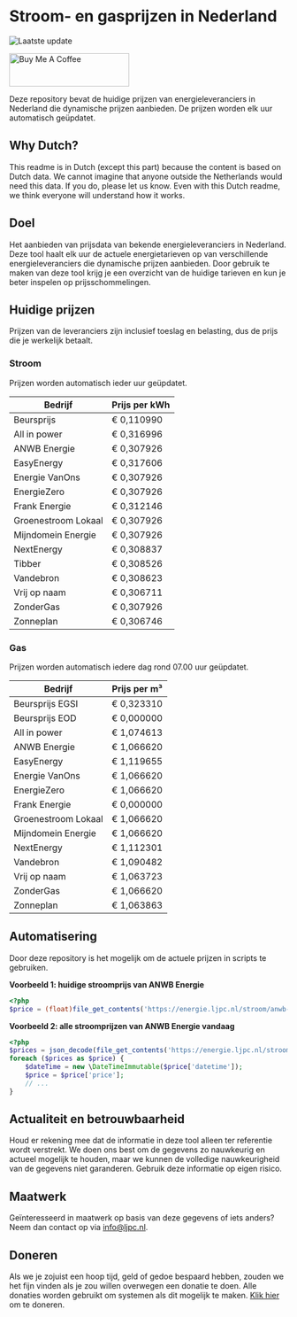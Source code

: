 # Stroom- en gasprijzen in Nederland

![Laatste update](https://img.shields.io/badge/laatste%20update-2023--08--14%2022%3A00%20CET-brightgreen)

<a href="https://www.buymeacoffee.com/Lars-" target="_blank"><img src="https://cdn.buymeacoffee.com/buttons/v2/default-orange.png" alt="Buy Me A Coffee" height="60" style="height: 60px !important;width: 217px !important;" ></a>

Deze repository bevat de huidige prijzen van energieleveranciers in Nederland die dynamische prijzen aanbieden. De prijzen worden elk uur automatisch geüpdatet.

## Why Dutch?

This readme is in Dutch (except this part) because the content is based on Dutch data. We cannot imagine that anyone outside the Netherlands would need this data. If you do, please let us know. Even with this Dutch readme, we think
everyone will understand how it works.

## Doel

Het aanbieden van prijsdata van bekende energieleveranciers in Nederland. Deze tool haalt elk uur de actuele energietarieven op van verschillende energieleveranciers die dynamische prijzen aanbieden. Door gebruik te maken van deze tool
krijg je een overzicht van de huidige tarieven en kun je beter inspelen op prijsschommelingen.

## Huidige prijzen

Prijzen van de leveranciers zijn inclusief toeslag en belasting, dus de prijs die je werkelijk betaalt.

### Stroom

Prijzen worden automatisch ieder uur geüpdatet.

 Bedrijf | Prijs per kWh 
---------|---------------
Beursprijs | € 0,110990
All in power | € 0,316996
ANWB Energie | € 0,307926
EasyEnergy | € 0,317606
Energie VanOns | € 0,307926
EnergieZero | € 0,307926
Frank Energie | € 0,312146
Groenestroom Lokaal | € 0,307926
Mijndomein Energie | € 0,307926
NextEnergy | € 0,308837
Tibber | € 0,308526
Vandebron | € 0,308623
Vrij op naam | € 0,306711
ZonderGas | € 0,307926
Zonneplan | € 0,306746


### Gas

Prijzen worden automatisch iedere dag rond 07.00 uur geüpdatet.

 Bedrijf | Prijs per m³ 
---------|--------------
Beursprijs EGSI | € 0,323310
Beursprijs EOD | € 0,000000
All in power | € 1,074613
ANWB Energie | € 1,066620
EasyEnergy | € 1,119655
Energie VanOns | € 1,066620
EnergieZero | € 1,066620
Frank Energie | € 0,000000
Groenestroom Lokaal | € 1,066620
Mijndomein Energie | € 1,066620
NextEnergy | € 1,112301
Vandebron | € 1,090482
Vrij op naam | € 1,063723
ZonderGas | € 1,066620
Zonneplan | € 1,063863


## Automatisering

Door deze repository is het mogelijk om de actuele prijzen in scripts te gebruiken.

**Voorbeeld 1: huidige stroomprijs van ANWB Energie**

```php
<?php
$price = (float)file_get_contents('https://energie.ljpc.nl/stroom/anwb-energie-nu.txt');

```

**Voorbeeld 2: alle stroomprijzen van ANWB Energie vandaag**

```php
<?php
$prices = json_decode(file_get_contents('https://energie.ljpc.nl/stroom/all-in-power-vandaag.json'),true);
foreach ($prices as $price) {
    $dateTime = new \DateTimeImmutable($price['datetime']);
    $price = $price['price'];
    // ...
}
```

## Actualiteit en betrouwbaarheid

Houd er rekening mee dat de informatie in deze tool alleen ter referentie wordt verstrekt. We doen ons best om de gegevens zo nauwkeurig en actueel mogelijk te houden, maar we kunnen de volledige nauwkeurigheid van de gegevens niet
garanderen. Gebruik deze informatie op eigen risico.

## Maatwerk

Geïnteresseerd in maatwerk op basis van deze gegevens of iets anders? Neem dan contact op
via [info@ljpc.nl](mailto:info@ljpc.nl?subject=Energie%20prijzen).

## Doneren

Als we je zojuist een hoop tijd, geld of gedoe bespaard hebben, zouden we het fijn vinden als je zou willen overwegen een
donatie te doen. Alle donaties worden gebruikt om systemen als dit mogelijk te
maken. [Klik hier](https://www.buymeacoffee.com/Lars-) om te doneren.
